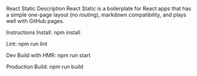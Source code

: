 React Static
Description
React Static is a boilerplate for React apps that has a simple one-page layout (no routing), markdown compatibility, and plays well with GitHub pages.

Instructions
Install: npm install

Lint: npm run lint

Dev Build with HMR: npm run start

Production Build: npm run build

